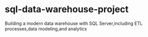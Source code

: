 # sql-data-warehouse-project
Building a modern data warehouse with SQL Server,including ETL processes,data modeling,and analytics
